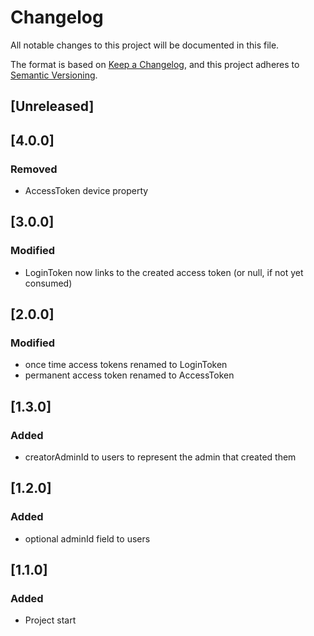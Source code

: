 # Changelog
All notable changes to this project will be documented in this file.

The format is based on [Keep a Changelog](https://keepachangelog.com/en/1.0.0/),
and this project adheres to [Semantic Versioning](https://semver.org/spec/v2.0.0.html).

## [Unreleased]

## [4.0.0]
### Removed
 - AccessToken device property

## [3.0.0]
### Modified
 - LoginToken now links to the created access token (or null, if not yet consumed)

## [2.0.0]
### Modified
 - once time access tokens renamed to LoginToken
 - permanent access token renamed to AccessToken 

## [1.3.0]
### Added
 - creatorAdminId to users to represent the admin that created them

## [1.2.0]
### Added
 - optional adminId field to users

## [1.1.0]
### Added
 - Project start